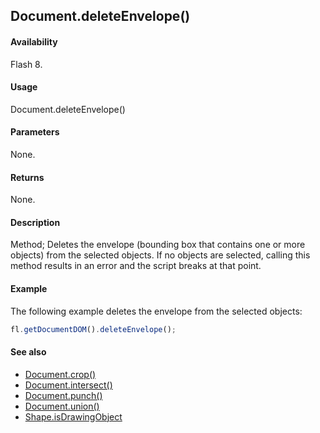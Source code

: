## Document.deleteEnvelope()

#### Availability

Flash 8.

#### Usage

Document.deleteEnvelope()

#### Parameters

None.

#### Returns

None.

#### Description

Method; Deletes the envelope (bounding box that contains one or more objects) from the selected objects. If no objects are selected, calling this method results in an error and the script breaks at that point.

#### Example

The following example deletes the envelope from the selected objects:

```javascript
fl.getDocumentDOM().deleteEnvelope();
```

#### See also

- [Document.crop()](../Document_object/Document37.md)
- [Document.intersect()](../Document_object/Document97.md)
- [Document.punch()](../Document_object/Document230.md)
- [Document.union()](../Document_object/Document6120.md)
- [Shape.isDrawingObject](../Shape_object/Shape6.md)
